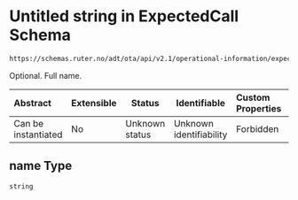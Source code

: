 # Untitled string in ExpectedCall Schema

```txt
https://schemas.ruter.no/adt/ota/api/v2.1/operational-information/expected-call.json#/definitions/tariffZoneInfo/properties/name
```

Optional. Full name.


| Abstract            | Extensible | Status         | Identifiable            | Custom Properties | Additional Properties | Access Restrictions | Defined In                                                                                             |
| :------------------ | ---------- | -------------- | ----------------------- | :---------------- | --------------------- | ------------------- | ------------------------------------------------------------------------------------------------------ |
| Can be instantiated | No         | Unknown status | Unknown identifiability | Forbidden         | Allowed               | none                | [expected-call.json\*](../../schema/operational-information/expected-call.json "open original schema") |

## name Type

`string`
